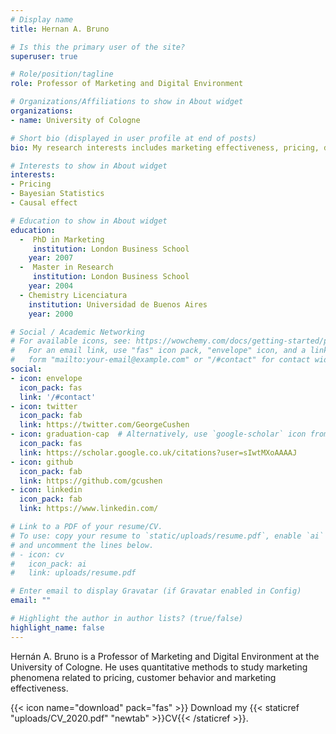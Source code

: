 ```yaml
---
# Display name
title: Hernan A. Bruno

# Is this the primary user of the site?
superuser: true

# Role/position/tagline
role: Professor of Marketing and Digital Environment

# Organizations/Affiliations to show in About widget
organizations:
- name: University of Cologne

# Short bio (displayed in user profile at end of posts)
bio: My research interests includes marketing effectiveness, pricing, digital advertising and e-commerce

# Interests to show in About widget
interests:
- Pricing
- Bayesian Statistics
- Causal effect

# Education to show in About widget
education:
  -  PhD in Marketing
     institution: London Business School
    year: 2007
  -  Master in Research
     institution: London Business School
    year: 2004
  - Chemistry Licenciatura 
    institution: Universidad de Buenos Aires
    year: 2000

# Social / Academic Networking
# For available icons, see: https://wowchemy.com/docs/getting-started/page-builder/#icons
#   For an email link, use "fas" icon pack, "envelope" icon, and a link in the
#   form "mailto:your-email@example.com" or "/#contact" for contact widget.
social:
- icon: envelope
  icon_pack: fas
  link: '/#contact'
- icon: twitter
  icon_pack: fab
  link: https://twitter.com/GeorgeCushen
- icon: graduation-cap  # Alternatively, use `google-scholar` icon from `ai` icon pack
  icon_pack: fas
  link: https://scholar.google.co.uk/citations?user=sIwtMXoAAAAJ
- icon: github
  icon_pack: fab
  link: https://github.com/gcushen
- icon: linkedin
  icon_pack: fab
  link: https://www.linkedin.com/

# Link to a PDF of your resume/CV.
# To use: copy your resume to `static/uploads/resume.pdf`, enable `ai` icons in `params.toml`, 
# and uncomment the lines below.
# - icon: cv
#   icon_pack: ai
#   link: uploads/resume.pdf

# Enter email to display Gravatar (if Gravatar enabled in Config)
email: ""

# Highlight the author in author lists? (true/false)
highlight_name: false
---
```


Hernán A. Bruno is a Professor of Marketing and Digital Environment at the University of Cologne. He uses quantitative methods to study marketing phenomena related to pricing, customer behavior and marketing effectiveness. 

{{< icon name="download" pack="fas" >}} Download my {{< staticref "uploads/CV_2020.pdf" "newtab" >}}CV{{< /staticref >}}.
